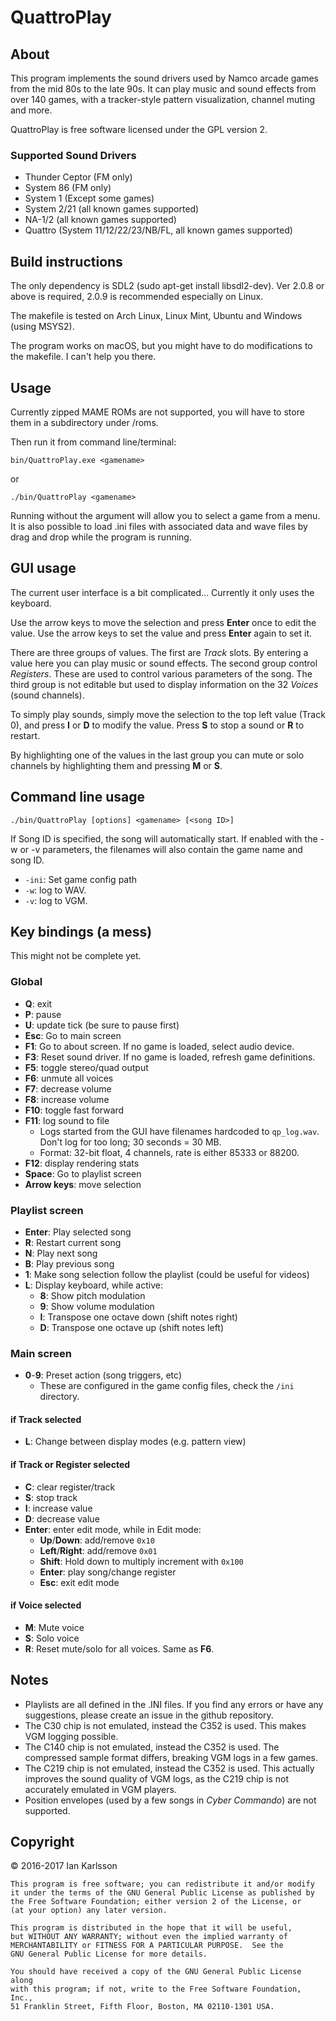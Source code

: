 # QuattroPlay

## About

This program implements the sound drivers used by Namco arcade games from the mid 80s to the late 90s. It can play music and sound effects from over 140 games, with a tracker-style pattern visualization, channel muting and more.

QuattroPlay is free software licensed under the GPL version 2.

### Supported Sound Drivers

*   Thunder Ceptor (FM only)
*   System 86 (FM only)
*   System 1 (Except some games)
*   System 2/21 (all known games supported)
*   NA-1/2 (all known games supported)
*   Quattro (System 11/12/22/23/NB/FL, all known games supported)

## Build instructions

The only dependency is SDL2 (sudo apt-get install libsdl2-dev). Ver 2.0.8 or above is required, 2.0.9 is recommended especially on Linux.

The makefile is tested on Arch Linux, Linux Mint, Ubuntu and Windows (using MSYS2).

The program works on macOS, but you might have to do modifications to the makefile. I can't help you there.

## Usage

Currently zipped MAME ROMs are not supported, you will have to store them in a subdirectory under /roms.

Then run it from command line/terminal:

	bin/QuattroPlay.exe <gamename>
or

	./bin/QuattroPlay <gamename>

Running without the <gamename> argument will allow you to select a game from a menu. It is also possible to load .ini files with associated data and wave files by drag and drop while the program is running.

## GUI usage

The current user interface is a bit complicated... Currently it only uses the keyboard.

Use the arrow keys to move the selection and press __Enter__ once to edit the value. Use the arrow keys to set the value and press __Enter__ again to set it.

There are three groups of values. The first are _Track_ slots. By entering a value here you can play music or sound effects. The second group control _Registers_. These are used to control various parameters of the song. The third group is not editable but used to display information on the 32 _Voices_ (sound channels).

To simply play sounds, simply move the selection to the top left value (Track 0), and press __I__ or __D__ to modify the value. Press __S__ to stop a sound or __R__ to restart.

By highlighting one of the values in the last group you can mute or solo channels by highlighting them and pressing __M__ or __S__.

## Command line usage

	./bin/QuattroPlay [options] <gamename> [<song ID>]

If Song ID is specified, the song will automatically start. If enabled with
the -w or -v parameters, the filenames will also contain the game name and
song ID.

*	`-ini`: Set game config path
*	`-w`: log to WAV.
*	`-v`: log to VGM.

## Key bindings (a mess)

This might not be complete yet.

###	Global

*	__Q__: exit
*	__P__: pause
*	__U__: update tick (be sure to pause first)
*	__Esc__: Go to main screen
*	__F1__: Go to about screen. If no game is loaded, select audio device.
*	__F3__: Reset sound driver. If no game is loaded, refresh game definitions.
*	__F5__: toggle stereo/quad output
*	__F6__: unmute all voices
*	__F7__: decrease volume
*	__F8__: increase volume
*	__F10__: toggle fast forward
*	__F11__: log sound to file
	*	Logs started from the GUI have filenames hardcoded to `qp_log.wav`. Don't log for too long; 30 seconds = 30 MB.
	*	Format: 32-bit float, 4 channels, rate is either 85333 or 88200.
*	__F12__: display rendering stats
*	__Space__: Go to playlist screen
*	__Arrow keys__: move selection

### Playlist screen

*	__Enter__: Play selected song
*	__R__: Restart current song
*	__N__: Play next song
*	__B__: Play previous song
*   __1__: Make song selection follow the playlist (could be useful for videos)
*	__L__: Display keyboard, while active:
	*	__8__: Show pitch modulation
	*	__9__: Show volume modulation
	*   __I__: Transpose one octave down (shift notes right)
	*   __D__: Transpose one octave up (shift notes left)

### Main screen

*	__0__-__9__: Preset action (song triggers, etc)
	*	These are configured in the game config files, check the `/ini` directory.
	
#### if Track selected

*	__L__: Change between display modes (e.g. pattern view)

#### if Track or Register selected

*	__C__: clear register/track
*	__S__: stop track
*	__I__: increase value
*	__D__: decrease value
*	__Enter__: enter edit mode, while in Edit mode:
	*	__Up__/__Down__: add/remove `0x10`
	*	__Left__/__Right__: add/remove `0x01`
	*	__Shift__: Hold down to multiply increment with `0x100`
	*	__Enter__: play song/change register
	*	__Esc__: exit edit mode

#### if Voice selected

*	__M__: Mute voice
*	__S__: Solo voice
*	__R__: Reset mute/solo for all voices. Same as __F6__.

## Notes

*	Playlists are all defined in the .INI files. If you find any errors or have any suggestions, please create an issue in the github repository.
*   The C30 chip is not emulated, instead the C352 is used. This makes VGM logging possible.
*   The C140 chip is not emulated, instead the C352 is used. The compressed sample format differs, breaking VGM logs in a few games.
*   The C219 chip is not emulated, instead the C352 is used. This actually improves the sound quality of VGM logs, as the C219 chip is not accurately emulated in VGM players.
*	Position envelopes (used by a few songs in _Cyber Commando_) are not supported.

## Copyright

&copy; 2016-2017 Ian Karlsson

    This program is free software; you can redistribute it and/or modify
    it under the terms of the GNU General Public License as published by
    the Free Software Foundation; either version 2 of the License, or
    (at your option) any later version.

    This program is distributed in the hope that it will be useful,
    but WITHOUT ANY WARRANTY; without even the implied warranty of
    MERCHANTABILITY or FITNESS FOR A PARTICULAR PURPOSE.  See the
    GNU General Public License for more details.

    You should have received a copy of the GNU General Public License along
    with this program; if not, write to the Free Software Foundation, Inc.,
    51 Franklin Street, Fifth Floor, Boston, MA 02110-1301 USA.
